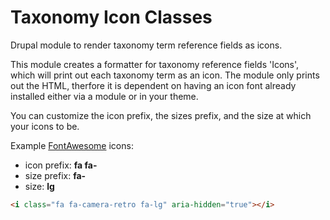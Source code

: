 # Taxonomy Icon Classes
Drupal module to render taxonomy term reference fields as icons.

This module creates a formatter for taxonomy reference fields 'Icons', which will print out each taxonomy term as an icon. The module only prints out the HTML, therfore it is dependent on having an icon font already installed either via a module or in your theme.

You can customize the icon prefix, the sizes prefix, and the size at which your icons to be.

Example [FontAwesome](http://fortawesome.github.io/Font-Awesome/) icons:

* icon prefix: **fa fa-**
* size prefix: **fa-**
* size: **lg**

```html
<i class="fa fa-camera-retro fa-lg" aria-hidden="true"></i>
```
